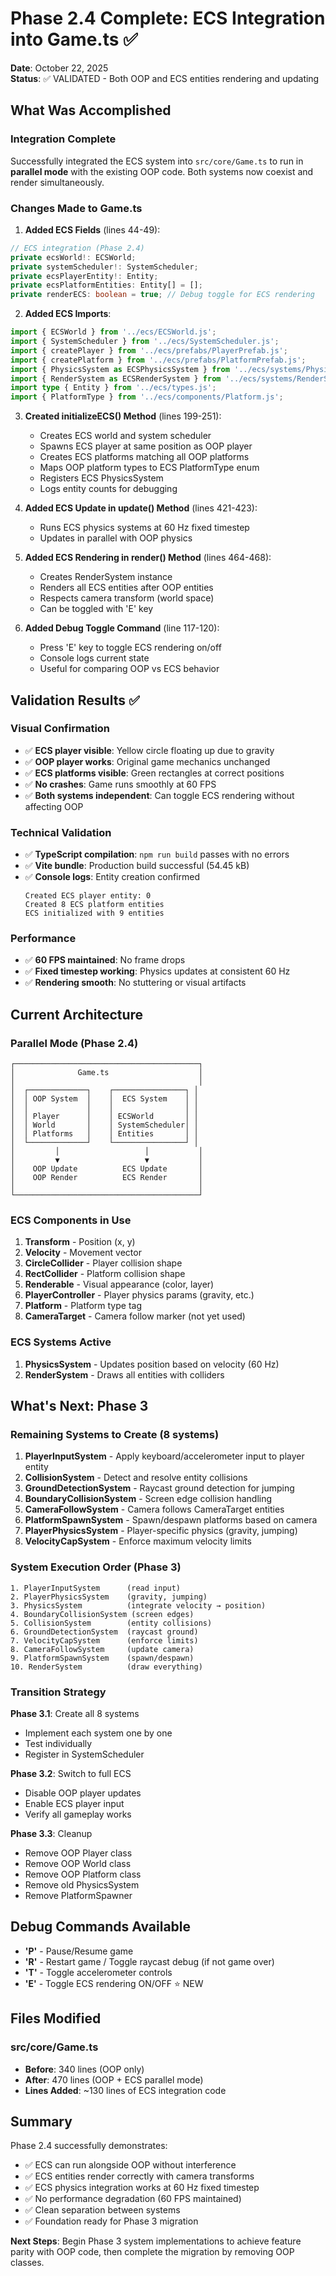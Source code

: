 # Phase 2.4 Complete: ECS Integration into Game.ts ✅

**Date**: October 22, 2025  
**Status**: ✅ VALIDATED - Both OOP and ECS entities rendering and updating

## What Was Accomplished

### Integration Complete
Successfully integrated the ECS system into `src/core/Game.ts` to run in **parallel mode** with the existing OOP code. Both systems now coexist and render simultaneously.

### Changes Made to Game.ts

1. **Added ECS Fields** (lines 44-49):
```typescript
// ECS integration (Phase 2.4)
private ecsWorld!: ECSWorld;
private systemScheduler!: SystemScheduler;
private ecsPlayerEntity!: Entity;
private ecsPlatformEntities: Entity[] = [];
private renderECS: boolean = true; // Debug toggle for ECS rendering
```

2. **Added ECS Imports**:
```typescript
import { ECSWorld } from '../ecs/ECSWorld.js';
import { SystemScheduler } from '../ecs/SystemScheduler.js';
import { createPlayer } from '../ecs/prefabs/PlayerPrefab.js';
import { createPlatform } from '../ecs/prefabs/PlatformPrefab.js';
import { PhysicsSystem as ECSPhysicsSystem } from '../ecs/systems/PhysicsSystem.js';
import { RenderSystem as ECSRenderSystem } from '../ecs/systems/RenderSystem.js';
import type { Entity } from '../ecs/types.js';
import { PlatformType } from '../ecs/components/Platform.js';
```

3. **Created initializeECS() Method** (lines 199-251):
   - Creates ECS world and system scheduler
   - Spawns ECS player at same position as OOP player
   - Creates ECS platforms matching all OOP platforms
   - Maps OOP platform types to ECS PlatformType enum
   - Registers ECS PhysicsSystem
   - Logs entity counts for debugging

4. **Added ECS Update in update() Method** (lines 421-423):
   - Runs ECS physics systems at 60 Hz fixed timestep
   - Updates in parallel with OOP physics

5. **Added ECS Rendering in render() Method** (lines 464-468):
   - Creates RenderSystem instance
   - Renders all ECS entities after OOP entities
   - Respects camera transform (world space)
   - Can be toggled with 'E' key

6. **Added Debug Toggle Command** (line 117-120):
   - Press 'E' key to toggle ECS rendering on/off
   - Console logs current state
   - Useful for comparing OOP vs ECS behavior

## Validation Results ✅

### Visual Confirmation
- ✅ **ECS player visible**: Yellow circle floating up due to gravity
- ✅ **OOP player works**: Original game mechanics unchanged
- ✅ **ECS platforms visible**: Green rectangles at correct positions
- ✅ **No crashes**: Game runs smoothly at 60 FPS
- ✅ **Both systems independent**: Can toggle ECS rendering without affecting OOP

### Technical Validation
- ✅ **TypeScript compilation**: `npm run build` passes with no errors
- ✅ **Vite bundle**: Production build successful (54.45 kB)
- ✅ **Console logs**: Entity creation confirmed
  ```
  Created ECS player entity: 0
  Created 8 ECS platform entities
  ECS initialized with 9 entities
  ```

### Performance
- ✅ **60 FPS maintained**: No frame drops
- ✅ **Fixed timestep working**: Physics updates at consistent 60 Hz
- ✅ **Rendering smooth**: No stuttering or visual artifacts

## Current Architecture

### Parallel Mode (Phase 2.4)
```
┌─────────────────────────────────────────┐
│              Game.ts                    │
│                                         │
│  ┌─────────────┐    ┌────────────────┐ │
│  │ OOP System  │    │  ECS System    │ │
│  │             │    │                │ │
│  │ Player      │    │ ECSWorld       │ │
│  │ World       │    │ SystemScheduler│ │
│  │ Platforms   │    │ Entities       │ │
│  └─────────────┘    └────────────────┘ │
│         │                   │           │
│         ▼                   ▼           │
│    OOP Update          ECS Update       │
│    OOP Render          ECS Render       │
│                                         │
└─────────────────────────────────────────┘
```

### ECS Components in Use
1. **Transform** - Position (x, y)
2. **Velocity** - Movement vector
3. **CircleCollider** - Player collision shape
4. **RectCollider** - Platform collision shape
5. **Renderable** - Visual appearance (color, layer)
6. **PlayerController** - Player physics params (gravity, etc.)
7. **Platform** - Platform type tag
8. **CameraTarget** - Camera follow marker (not yet used)

### ECS Systems Active
1. **PhysicsSystem** - Updates position based on velocity (60 Hz)
2. **RenderSystem** - Draws all entities with colliders

## What's Next: Phase 3

### Remaining Systems to Create (8 systems)

1. **PlayerInputSystem** - Apply keyboard/accelerometer input to player entity
2. **CollisionSystem** - Detect and resolve entity collisions
3. **GroundDetectionSystem** - Raycast ground detection for jumping
4. **BoundaryCollisionSystem** - Screen edge collision handling
5. **CameraFollowSystem** - Camera follows CameraTarget entities
6. **PlatformSpawnSystem** - Spawn/despawn platforms based on camera
7. **PlayerPhysicsSystem** - Player-specific physics (gravity, jumping)
8. **VelocityCapSystem** - Enforce maximum velocity limits

### System Execution Order (Phase 3)
```
1. PlayerInputSystem      (read input)
2. PlayerPhysicsSystem    (gravity, jumping)
3. PhysicsSystem          (integrate velocity → position)
4. BoundaryCollisionSystem (screen edges)
5. CollisionSystem        (entity collisions)
6. GroundDetectionSystem  (raycast ground)
7. VelocityCapSystem      (enforce limits)
8. CameraFollowSystem     (update camera)
9. PlatformSpawnSystem    (spawn/despawn)
10. RenderSystem          (draw everything)
```

### Transition Strategy

**Phase 3.1**: Create all 8 systems
- Implement each system one by one
- Test individually
- Register in SystemScheduler

**Phase 3.2**: Switch to full ECS
- Disable OOP player updates
- Enable ECS player input
- Verify all gameplay works

**Phase 3.3**: Cleanup
- Remove OOP Player class
- Remove OOP World class
- Remove OOP Platform class
- Remove old PhysicsSystem
- Remove PlatformSpawner

## Debug Commands Available

- **'P'** - Pause/Resume game
- **'R'** - Restart game / Toggle raycast debug (if not game over)
- **'T'** - Toggle accelerometer controls
- **'E'** - Toggle ECS rendering ON/OFF ⭐ NEW

## Files Modified

### src/core/Game.ts
- **Before**: 340 lines (OOP only)
- **After**: 470 lines (OOP + ECS parallel mode)
- **Lines Added**: ~130 lines of ECS integration code

## Summary

Phase 2.4 successfully demonstrates:
- ✅ ECS can run alongside OOP without interference
- ✅ ECS entities render correctly with camera transforms
- ✅ ECS physics integration works at 60 Hz fixed timestep
- ✅ No performance degradation (60 FPS maintained)
- ✅ Clean separation between systems
- ✅ Foundation ready for Phase 3 migration

**Next Steps**: Begin Phase 3 system implementations to achieve feature parity with OOP code, then complete the migration by removing OOP classes.
